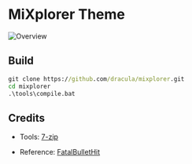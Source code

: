 
# MiXplorer Theme

![Overview](./overview.jpeg)

## Build

```cmd
git clone https://github.com/dracula/mixplorer.git
cd mixplorer
.\tools\compile.bat
```

## Credits

- Tools: [7-zip](<https://www.7-zip.org>)

- Reference: [FatalBulletHit](<https://forum.xda-developers.com/t/mixplorer-q-a-and-faq-user-manual.3308582/post-78541319>)
